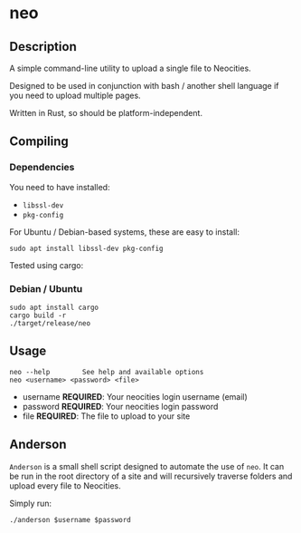 # neo


## Description

A simple command-line utility to upload a single file to Neocities.

Designed to be used in conjunction with bash / another shell language if you
need to upload multiple pages.

Written in Rust, so should be platform-independent.


## Compiling

### Dependencies

You need to have installed:

- `libssl-dev`
- `pkg-config`

For Ubuntu / Debian-based systems, these are easy to install:

```
sudo apt install libssl-dev pkg-config
```

Tested using cargo:

### Debian / Ubuntu

```
sudo apt install cargo
cargo build -r
./target/release/neo
```


## Usage

```
neo --help        See help and available options
neo <username> <password> <file> 
```

- username **REQUIRED**: Your neocities login username (email)
- password **REQUIRED**: Your neocities login password
- file **REQUIRED**: The file to upload to your site


## Anderson

`Anderson` is a small shell script designed to automate the use of `neo`.
It can be run in the root directory of a site and will recursively traverse folders and upload
every file to Neocities.

Simply run:

```
./anderson $username $password
```

